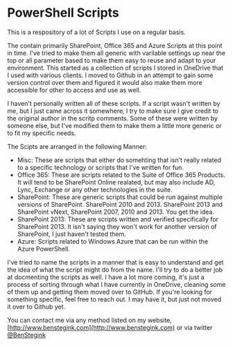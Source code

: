 # PowerShell Scripts

This is a respository of a lot of Scripts I use on a regular basis.

The contain primarily SharePoint, Office 365 and Azure Scripts at this point in time.  I've tried to make them all generic with varilable settings up near the top or all parameter based to make them easy to reuse and adapt to your environment.  This started as a collection of scripts I stored in OneDrive that I used with various clients.  I moved to Github in an attempt to gain some version control over them and figured it would also make them more accessible for other to access and use as well.

I haven't personally written all of these scripts.  If a script wasn't written by me, but I just came across it somewhere, I try to make sure I give credit to the original author in the scritp comments.  Some of these were written by someone else, but I've modified them to make them a little more generic or to fit my specific needs.

The Scipts are arranged in the following Manner:
- Misc: These are scripts that either do somehting that isn't really related to a specific technology or scripts that I've written for fun.
- Office 365: These are scripts related to the Suite of Office 365 Products.  It will tend to be SharePoint Online realated, but may also include AD, Lync, Exchange or any other technologies in the suite.
- SharePoint: These are generic scripts that could be run against multiple versions of SharePoint.  SharePoint 2010 and 2013.  SharePoint 2013 and SharePoint vNext, SharePoint 2007, 2010 and 2013.  You get the idea.
- SharePoint 2013: These are scripts written and verified specifically for SharePoint 2013.  It isn't saying they won't work for another version of SharePoint, I just haven't tested them.
- Azure: Scripts related to Windows Azure that can be run within the Azure PowerShell.

I've tried to name the scripts in a manner that is easy to understand and get the idea of what the script might do from the name.  I'll try to do a better job at docmenting the scripts as well.  I have a lot more coming, it's just a process of sorting through what I have currently in OneDrive, cleaning some of them up and getting them moved over to GitHub.  If you're looking for something specific, feel free to reach out.  I may have it, but just not moved it over to Github yet.

You can contact me via any method listed on my website, [http://www.benstegink.com](http://www.benstegink.com) or via twitter [@BenStegink](https://www.twitter.com/BenStegink)

